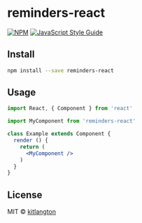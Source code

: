 # reminders-react

> 

[![NPM](https://img.shields.io/npm/v/reminders-react.svg)](https://www.npmjs.com/package/reminders-react) [![JavaScript Style Guide](https://img.shields.io/badge/code_style-standard-brightgreen.svg)](https://standardjs.com)

## Install

```bash
npm install --save reminders-react
```

## Usage

```jsx
import React, { Component } from 'react'

import MyComponent from 'reminders-react'

class Example extends Component {
  render () {
    return (
      <MyComponent />
    )
  }
}
```

## License

MIT © [kitlangton](https://github.com/kitlangton)
